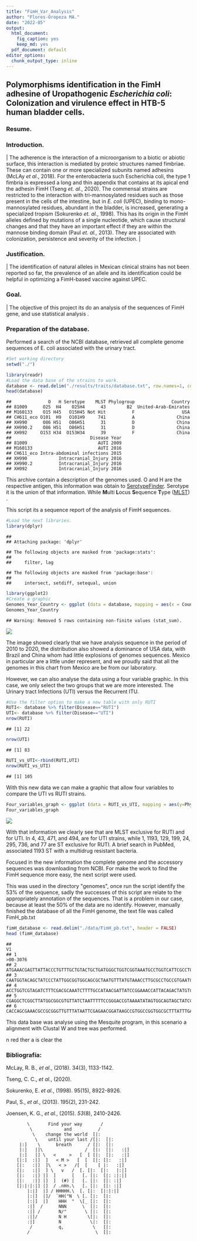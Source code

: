 ```yaml
---
title: "FimH_Var_Analysis"
author: "Flores-Oropeza MA."
date: "2022-05"
output:
  html_document: 
    fig_caption: yes
    keep_md: yes
  pdf_document: default
editor_options:
  chunk_output_type: inline
---
```


## Polymorphisms identification in the FimH adhesine of Uropathogenic *Escherichia coli*: Colonization and virulence effect in HTB-5 human bladder cells.

### Resume.

### Introduction.

| The adherence is the interaction of a microorganism to a biotic or abiotic surface, this interaction is mediated by proteic structures named fimbriae. These can contain one or more specialized subunits named adhesins (McLAy *et al*., 2018). For the enterobacteria such Escherichia coli, the type 1 fimbria is expressed a long and thin appendix that contains at its apical end the adhesin FimH (Tseng *et. al.*, 2020). The commensal strains are restricted to the interaction with tri-mannosylated residues such as those present in the cells of the intestine, but in *E. coli* (UPEC), binding to mono-mannosylated residues, abundant in the bladder, is increased, generating a specialized tropism (Sokurenko *et. al.*, 1998). This has its origin in the FimH alleles defined by mutations of a single nucleotide, which cause structural changes and that they have an important effect if they are within the mannose binding domain (Paul *et. al.,* 2013). They are associated with colonization, persistence and severity of the infection.
| 

### Justification.

| The identification of natural alleles in Mexican clinical strains has not been reported so far, the prevalence of an allele and its identification could be helpful in optimizing a FimH-based vaccine against UPEC.

### Goal.

| The objective of this project its do an analysis of the sequences of FimH gene, and use statistical analysis .

### Preparation of the database.

Performed a search of the NCBI database, retrieved all complete genome sequences of E. coli associated with the urinary tract.


```r
#Set working directory
setwd("./")
```


```r
library(readr)
#Load the data base of the strains to work.
database <- read.delim("./results/traits/database.txt", row.names=1, comment.char="#")
head(database)
```

```
##              O   H Serotype    MLST Phylogroup              Country
## 81009      O25  H4    O25H4      43        B2  United-Arab-Emirates
## M160133    O15 H45   O15H45 Not Hit          F                  USA
## CH611_eco O101  H9   O101H9     741          A                China
## XH990      O86 H51   O86H51      31          D                China
## XH990.2    O86 H51   O86H51      31          D                China
## XH992     O153 H34  O153H34      39          F                China
##                              Disease Year
## 81009                           AUTI 2009
## M160133                         AUTI 2016
## CH611_eco Intra-abdominal infections 2015
## XH990            Intracranial_Injury 2016
## XH990.2          Intracranial_Injury 2016
## XH992            Intracranial_Injury 2016
```

This archive contain a description of the genomes used. O and H are the respective antigen, this information was obtain to [SerotypeFinder](https://cge.cbs.dtu.dk/services/SerotypeFinder/). Serotype it is the union of that information. While **M**ulti **L**ocus **S**equence **T**ype ([MLST](https://pubmlst.org/organisms/escherichia-spp)) .

This script its a sequence report of the analysis of FimH sequences.


```r
#Load the next libraries.
library(dplyr)
```

```
## 
## Attaching package: 'dplyr'
```

```
## The following objects are masked from 'package:stats':
## 
##     filter, lag
```

```
## The following objects are masked from 'package:base':
## 
##     intersect, setdiff, setequal, union
```

```r
library(ggplot2)
#Create a graphic
Genomes_Year_Country <- ggplot (data = database, mapping = aes(x = Country, y= Year)) + geom_count(color="Blue") + labs(title = "Origin and year of colection of UPEC strains", caption = "Figure 1.") + theme_classic() + theme(axis.text.x = element_text(size=8, angle=90))
Genomes_Year_Country
```

```
## Warning: Removed 5 rows containing non-finite values (stat_sum).
```

![](Report_files/figure-html/Figure1-1.png)<!-- -->

The image showed clearly that we have analysis sequence in the period of 2010 to 2020, the distribution also showed a dominance of USA data, with Brazil and China whom had little explosions of genomes sequences. Mexico in particular are a little under represent, and we proudly said that all the genomes in this chart from Mexico are be from our laboratory.

However, we can also analyse the data using a four variable graphic. In this case, we only select the two groups that we are more interested. The Urinary tract Infections (UTI) versus the Recurrent ITU.


```r
#Use the filter option to make a new table with only RUTI 
RUTI<- database %>% filter(Disease=="RUTI")
UTI<- database %>% filter(Disease=="UTI")
nrow(RUTI)
```

```
## [1] 22
```

```r
nrow(UTI)
```

```
## [1] 83
```

```r
RUTI_vs_UTI<-rbind(RUTI,UTI)
nrow(RUTI_vs_UTI)
```

```
## [1] 105
```

With this new data we can make a graphic that allow four variables to compare the UTI vs RUTI strains.


```r
Four_variables_graph <- ggplot (data = RUTI_vs_UTI, mapping = aes(y=Phylogroup, x=Disease, color= Year)) + geom_count() + labs(title = "UTI versus RUTI", caption = "Figure 2.") + facet_wrap("MLST")+ theme_bw() + theme(axis.text.x = element_text(size=8, angle=90))
Four_variables_graph
```

![](Report_files/figure-html/unnamed-chunk-4-1.png)<!-- -->

With that information we clearly see that are MLST exclusive for RUTI and for UTI. In 4, 43, 471, and 494, are for UTI strains, while 1, 1193, 129, 199, 24, 295, 736, and 77 are ST exclusive for RUTI. A brief search in PubMed, associated 1193 ST with a multidrug resistant bacteria.

Focused in the new information the complete genome and the accessory sequences was downloading from NCBI. For make the work to find the FimH sequence more easy, the next script were used.



This was used in the directory "genomes", once run the script identify the 53% of the sequence, sadly the successes of this script are relate to the appropriately annotation of the sequences. That is a problem in our case, because at least the 50% of the data are no identify. However, manually finished the database of all the FimH genome, the text file was called FimH_pb.txt


```r
fimH_database <- read.delim("./data/FimH_pb.txt", header = FALSE)
head (fimH_database)
```

```
##                                                                                 V1
## 1                                                                         >00-3076
## 2 ATGAAACGAGTTATTACCCTGTTTGCTGTACTGCTGATGGGCTGGTCGGTAAATGCCTGGTCATTCGCCTGTAAAACCGC
## 3 CAATGGTACAGCTATCCCTATTGGCGGTGGCAGCGCTAATGTTTATGTAAACCTTGCGCCTGCCGTGAATGTGGGGCAAA
## 4 ACCTGGTCGTAGATCTTTCGACGCAAATCTTTTGCCATAACGATTATCCGGAAACCATTACAGACTATGTCACACTGCAA
## 5 CGAGGCTCGGCTTATGGCGGCGTGTTATCTAATTTTTCCGGGACCGTAAAATATAGTGGCAGTAGCTATCCATTTCCGAC
## 6 CACCAGCGAAACGCCGCGGGTTGTTTATAATTCGAGAACGGATAAGCCGTGGCCGGTGGCGCTTTATTTGACGCCTGTGA
```

This data base was analyse using the Mesquite program, in this scenario a alignment with Clustal W and tree was performed.

n red ther a is clear the



### Bibliografía:

McLay, R. B., *et al.*, (2018). 34(3), 1133-1142.

Tseng, C. C., *et al.*, (2020).

Sokurenko, E. *et al.*, (1998). 95(15), 8922-8926.

Paul, S., *et al.*, (2013). 195(2), 231-242.

Joensen, K. G., *et al.*, (2015). *53*(8), 2410-2426.

            \       Find your way       /
             \            and          /   
              \    change the world  [|:  
               \    until your last /[|:  [|:
         |:]    \      breath      / [|:  [|:
         |:]   |]\                /  [|:  [|:   :|]
         |:]   |] \   <     >   [  [ [|:  [|:   :|]
        [|:]  :|]  ]   < M >   [  [  [|: [|:   :|]
        [|:   :|]  ]\   < >   /[  [    [ |:   :|]  
        [|:   :|]  ] \   v   /  [. [|:  [|:   |:|]
        [|:   :|] |]  ]      [   [. [|:  [|: :|:|]
        [|:   :|] |]  ]  (#) [   [. [|:  [|: :|]
        [|:|:|:|] |]  / .nHn.\   [. [|:  [|: :|]
            |:|]  |] / HHHHH.\  [. [|:  [|:|:|]
            |:|]  |]/  `HH("N  \ [. [|:  [|:
            |:|]  |]    HHH  "  \[_ [|:  [|:
            :|]  /      NNN      \  [|:  [|:  
            :|] /       N/"       \ [|:  [|:  
            :|]/        N H        \[|:  [|:
            :|]         N           \|:  [|:
             /          q,           \   [|:
            /                         \  [|:
